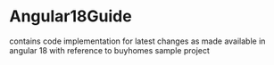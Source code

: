 # Angular18Guide
contains code implementation for latest changes as made available in angular 18 with reference to  buyhomes sample project
